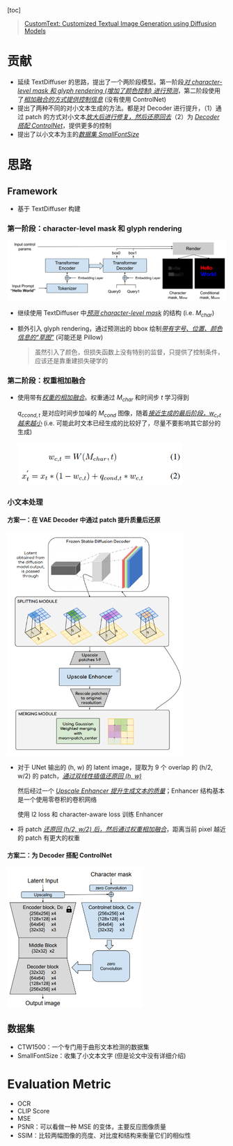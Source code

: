 [toc]

> [CustomText: Customized Textual Image Generation using Diffusion Models](https://arxiv.org/abs/2405.12531)

# 贡献

- 延续 TextDiffuser 的思路，提出了一个两阶段模型。第一阶段<u>*对 character-level mask 和 glyph rendering (增加了颜色控制) 进行预测*</u>，第二阶段使用了<u>*相加融合的方式提供控制信息*</u> (没有使用 ControlNet)
- 提出了两种不同的对小文本生成的方法。都是对 Decoder 进行提升，（1）通过 patch 的方式对小文本<u>*放大后进行修复，然后还原回去*</u>（2）为 <u>*Decoder 搭配 ControlNet*</u>，提供更多的控制
- 提出了以小文本为主的<u>*数据集 SmallFontSize*</u>



# 思路

## Framework

- 基于 TextDiffuser 构建

### 第一阶段：character-level mask 和 glyph rendering

<img src="assets/image-20250208193123547.png" alt="image-20250208193123547" style="zoom:50%;" />

- 继续使用 TextDiffuser 中<u>*预测 character-level mask*</u> 的结构 (i.e. $M_{char}$)

- 额外引入 glyph rendering，通过预测出的 bbox 绘制<u>*带有字号、位置、颜色信息的“草图”*</u> (可能还是 Pillow)

  > 虽然引入了颜色，但损失函数上没有特别的监督，只提供了控制条件，应该还是靠重建损失硬学的

### 第二阶段：权重相加融合

- 使用带有<u>*权重的相加融合*</u>。权重通过 $M_{char}$ 和时间步 $t$ 学习得到

  $q_{ccond,t}$ 是对应时间步加噪的 $M_{cond}$ 图像，随着<u>*接近生成的最后阶段，$w_{c,t}$ 越来越小*</u> (i.e. 可能此时文本已经生成的比较好了，尽量不要影响其它部分的生成)

  <img src="assets/image-20250208212351733.png" alt="image-20250208212351733" style="zoom:60%;" />

### 小文本处理

#### 方案一：在 VAE Decoder 中通过 patch 提升质量后还原

<img src="assets/image-20250208213124151.png" alt="image-20250208213124151" style="zoom:70%;" />

- 对于 UNet 输出的 (h, w) 的 latent image，提取为 9 个 overlap 的 (h/2, w/2) 的 patch，<u>*通过双线性插值还原回 (h, w)*</u>

  然后经过一个 <u>*Upscale Enhancer 提升生成文本的质量*</u>；Enhancer 结构基本是一个使用零卷积的卷积网络

  使用 l2 loss 和 character-aware loss 训练 Enhancer

- 将 patch <u>*还原回 (h/2, w/2) 后，然后通过权重相加融合*</u>，距离当前 pixel 越近的 patch 有更大的权重

#### 方案二：为 Decoder 搭配 ControlNet

<img src="assets/image-20250218175400982.png" alt="image-20250218175400982" style="zoom:50%;" />



## 数据集

- CTW1500：一个专门用于曲形文本检测的数据集
- SmallFontSize：收集了小文本文字 (但是论文中没有详细介绍)





# Evaluation Metric

- OCR
- CLIP Score
- MSE
- PSNR：可以看做一种 MSE 的变体，主要反应图像质量
- SSIM：比较两幅图像的亮度、对比度和结构来衡量它们的相似性



